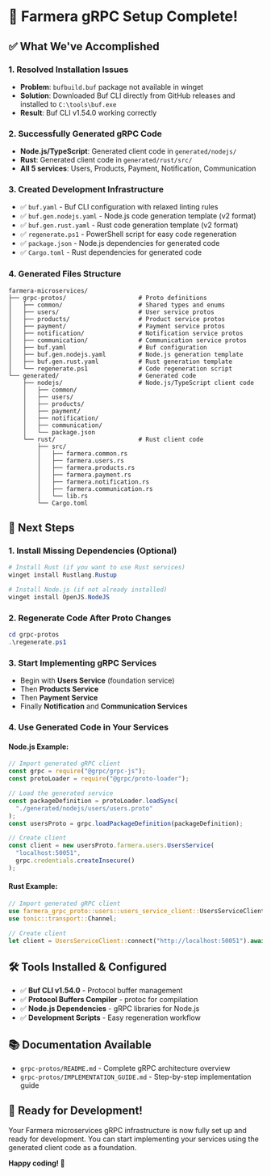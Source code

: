 # 🎉 Farmera gRPC Setup Complete!

## ✅ What We've Accomplished

### 1. **Resolved Installation Issues**

- **Problem**: `bufbuild.buf` package not available in winget
- **Solution**: Downloaded Buf CLI directly from GitHub releases and installed to `C:\tools\buf.exe`
- **Result**: Buf CLI v1.54.0 working correctly

### 2. **Successfully Generated gRPC Code**

- **Node.js/TypeScript**: Generated client code in `generated/nodejs/`
- **Rust**: Generated client code in `generated/rust/src/`
- **All 5 services**: Users, Products, Payment, Notification, Communication

### 3. **Created Development Infrastructure**

- ✅ `buf.yaml` - Buf CLI configuration with relaxed linting rules
- ✅ `buf.gen.nodejs.yaml` - Node.js code generation template (v2 format)
- ✅ `buf.gen.rust.yaml` - Rust code generation template (v2 format)
- ✅ `regenerate.ps1` - PowerShell script for easy code regeneration
- ✅ `package.json` - Node.js dependencies for generated code
- ✅ `Cargo.toml` - Rust dependencies for generated code

### 4. **Generated Files Structure**

```
farmera-microservices/
├── grpc-protos/                    # Proto definitions
│   ├── common/                     # Shared types and enums
│   ├── users/                      # User service protos
│   ├── products/                   # Product service protos
│   ├── payment/                    # Payment service protos
│   ├── notification/               # Notification service protos
│   ├── communication/              # Communication service protos
│   ├── buf.yaml                    # Buf configuration
│   ├── buf.gen.nodejs.yaml         # Node.js generation template
│   ├── buf.gen.rust.yaml           # Rust generation template
│   └── regenerate.ps1              # Code regeneration script
└── generated/                      # Generated code
    ├── nodejs/                     # Node.js/TypeScript client code
    │   ├── common/
    │   ├── users/
    │   ├── products/
    │   ├── payment/
    │   ├── notification/
    │   ├── communication/
    │   └── package.json
    └── rust/                       # Rust client code
        ├── src/
        │   ├── farmera.common.rs
        │   ├── farmera.users.rs
        │   ├── farmera.products.rs
        │   ├── farmera.payment.rs
        │   ├── farmera.notification.rs
        │   ├── farmera.communication.rs
        │   └── lib.rs
        └── Cargo.toml
```

## 🚀 Next Steps

### 1. **Install Missing Dependencies** (Optional)

```powershell
# Install Rust (if you want to use Rust services)
winget install Rustlang.Rustup

# Install Node.js (if not already installed)
winget install OpenJS.NodeJS
```

### 2. **Regenerate Code After Proto Changes**

```powershell
cd grpc-protos
.\regenerate.ps1
```

### 3. **Start Implementing gRPC Services**

- Begin with **Users Service** (foundation service)
- Then **Products Service**
- Then **Payment Service**
- Finally **Notification** and **Communication Services**

### 4. **Use Generated Code in Your Services**

#### Node.js Example:

```javascript
// Import generated gRPC client
const grpc = require("@grpc/grpc-js");
const protoLoader = require("@grpc/proto-loader");

// Load the generated service
const packageDefinition = protoLoader.loadSync(
  "./generated/nodejs/users/users.proto"
);
const usersProto = grpc.loadPackageDefinition(packageDefinition);

// Create client
const client = new usersProto.farmera.users.UsersService(
  "localhost:50051",
  grpc.credentials.createInsecure()
);
```

#### Rust Example:

```rust
// Import generated gRPC client
use farmera_grpc_proto::users::users_service_client::UsersServiceClient;
use tonic::transport::Channel;

// Create client
let client = UsersServiceClient::connect("http://localhost:50051").await?;
```

## 🛠️ Tools Installed & Configured

- ✅ **Buf CLI v1.54.0** - Protocol buffer management
- ✅ **Protocol Buffers Compiler** - protoc for compilation
- ✅ **Node.js Dependencies** - gRPC libraries for Node.js
- ✅ **Development Scripts** - Easy regeneration workflow

## 📚 Documentation Available

- `grpc-protos/README.md` - Complete gRPC architecture overview
- `grpc-protos/IMPLEMENTATION_GUIDE.md` - Step-by-step implementation guide

## 🎯 Ready for Development!

Your Farmera microservices gRPC infrastructure is now fully set up and ready for development. You can start implementing your services using the generated client code as a foundation.

**Happy coding! 🌾**
